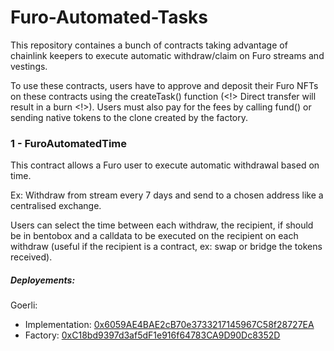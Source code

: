 # Furo-Automated-Tasks

This repository containes a bunch of contracts taking advantage of chainlink keepers to execute automatic withdraw/claim on Furo streams and vestings.

To use these contracts, users have to approve and deposit their Furo NFTs on these contracts using the createTask() function (<!> Direct transfer will result in a burn <!>).
Users must also pay for the fees by calling fund() or sending native tokens to the clone created by the factory.

### 1 - FuroAutomatedTime

This contract allows a Furo user to execute automatic withdrawal based on time.

Ex: Withdraw from stream every 7 days and send to a chosen address like a centralised exchange.

Users can select the time between each withdraw, the recipient, if should be in bentobox and a calldata to be executed on the recipient on each withdraw (useful if the recipient is a contract, ex: swap or bridge the tokens received).

##### Deployements: 
Goerli:
-  Implementation: [0x6059AE4BAE2cB70e3733217145967C58f28727EA](https://goerli.etherscan.io/address/0x6059AE4BAE2cB70e3733217145967C58f28727EA)
-  Factory: [0xC18bd9397d3af5dF1e916f64783CA9D90Dc8352D](https://goerli.etherscan.io/address/0xC18bd9397d3af5dF1e916f64783CA9D90Dc8352D)